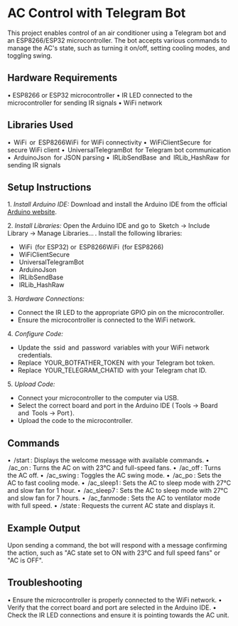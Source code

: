 # AC Control with Telegram Bot

This project enables control of an air conditioner using a Telegram bot and an ESP8266/ESP32 microcontroller. The bot accepts various commands to manage the AC's state, such as turning it on/off, setting cooling modes, and toggling swing.

## Hardware Requirements

•⁠  ⁠ESP8266 or ESP32 microcontroller
•⁠  ⁠IR LED connected to the microcontroller for sending IR signals
•⁠  ⁠WiFi network

## Libraries Used

•⁠  ⁠⁠ WiFi ⁠ or ⁠ ESP8266WiFi ⁠ for WiFi connectivity
•⁠  ⁠⁠ WiFiClientSecure ⁠ for secure WiFi client
•⁠  ⁠⁠ UniversalTelegramBot ⁠ for Telegram bot communication
•⁠  ⁠⁠ ArduinoJson ⁠ for JSON parsing
•⁠  ⁠⁠ IRLibSendBase ⁠ and ⁠ IRLib_HashRaw ⁠ for sending IR signals

## Setup Instructions

1.⁠ ⁠*Install Arduino IDE:*
   Download and install the Arduino IDE from the official [Arduino website](https://www.arduino.cc/en/software).

2.⁠ ⁠*Install Libraries:*
   Open the Arduino IDE and go to ⁠ Sketch -> Include Library -> Manage Libraries... ⁠. Install the following libraries:
   - ⁠ WiFi ⁠ (for ESP32) or ⁠ ESP8266WiFi ⁠ (for ESP8266)
   - ⁠ WiFiClientSecure ⁠
   - ⁠ UniversalTelegramBot ⁠
   - ⁠ ArduinoJson ⁠
   - ⁠ IRLibSendBase ⁠
   - ⁠ IRLib_HashRaw ⁠

3.⁠ ⁠*Hardware Connections:*
   - Connect the IR LED to the appropriate GPIO pin on the microcontroller.
   - Ensure the microcontroller is connected to the WiFi network.

4.⁠ ⁠*Configure Code:*
   - Update the ⁠ ssid ⁠ and ⁠ password ⁠ variables with your WiFi network credentials.
   - Replace ⁠ YOUR_BOTFATHER_TOKEN ⁠ with your Telegram bot token.
   - Replace ⁠ YOUR_TELEGRAM_CHATID ⁠ with your Telegram chat ID.

5.⁠ ⁠*Upload Code:*
   - Connect your microcontroller to the computer via USB.
   - Select the correct board and port in the Arduino IDE (⁠ Tools -> Board ⁠ and ⁠ Tools -> Port ⁠).
   - Upload the code to the microcontroller.

## Commands

•⁠  ⁠⁠ /start ⁠: Displays the welcome message with available commands.
•⁠  ⁠⁠ /ac_on ⁠: Turns the AC on with 23°C and full-speed fans.
•⁠  ⁠⁠ /ac_off ⁠: Turns the AC off.
•⁠  ⁠⁠ /ac_swing ⁠: Toggles the AC swing mode.
•⁠  ⁠⁠ /ac_po ⁠: Sets the AC to fast cooling mode.
•⁠  ⁠⁠ /ac_sleep1 ⁠: Sets the AC to sleep mode with 27°C and slow fan for 1 hour.
•⁠  ⁠⁠ /ac_sleep7 ⁠: Sets the AC to sleep mode with 27°C and slow fan for 7 hours.
•⁠  ⁠⁠ /ac_fanmode ⁠: Sets the AC to ventilator mode with full speed.
•⁠  ⁠⁠ /state ⁠: Requests the current AC state and displays it.

## Example Output

Upon sending a command, the bot will respond with a message confirming the action, such as "AC state set to ON with 23°C and full speed fans" or "AC is OFF".

## Troubleshooting

•⁠  ⁠Ensure the microcontroller is properly connected to the WiFi network.
•⁠  ⁠Verify that the correct board and port are selected in the Arduino IDE.
•⁠  ⁠Check the IR LED connections and ensure it is pointing towards the AC unit.

